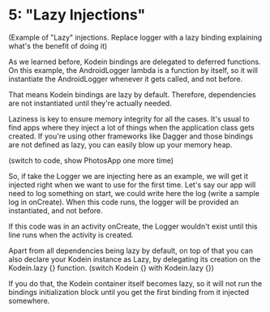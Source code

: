 # 5: "Lazy Injections"

(Example of "Lazy" injections. Replace logger with a lazy binding explaining what's the benefit of doing it)

As we learned before, Kodein bindings are delegated to deferred functions. On this example, the AndroidLogger lambda is
a function by itself, so it will instantiate the AndroidLogger whenever it gets called, and not before.

That means Kodein bindings are lazy by default. Therefore, dependencies are not instantiated until they're actually
needed.

Laziness is key to ensure memory integrity for all the cases. It's usual to find apps where they inject a lot of things
when the application class gets created. If you're using other frameworks like Dagger and those bindings are not defined
as lazy, you can easily blow up your memory heap.

(switch to code, show PhotosApp one more time)

So, if take the Logger we are injecting here as an example, we will get it injected right when we want to use for the
first time. Let's say our app will need to log something on start, we could write here the log (write a sample log
in onCreate). When this code runs, the logger will be provided an instantiated, and not before.

If this code was in an activity onCreate, the Logger wouldn't exist until this line runs when the activity is created.

Apart from all dependencies being lazy by default, on top of that you can also declare your Kodein instance as Lazy,
by delegating its creation on the Kodein.lazy {} function.
(switch Kodein {} with Kodein.lazy {})

If you do that, the Kodein container itself becomes lazy, so
it will not run the bindings initialization block until you get the first binding from it injected somewhere.
